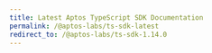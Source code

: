 ```yaml
---
title: Latest Aptos TypeScript SDK Documentation
permalink: /@aptos-labs/ts-sdk-latest
redirect_to: /@aptos-labs/ts-sdk-1.14.0
---
```

